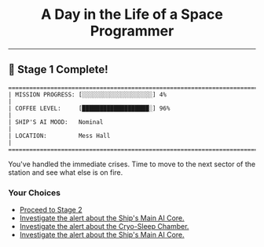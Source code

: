<h1 align="center">A Day in the Life of a Space Programmer</h1>

---

<h2 id="node-50">🎉 Stage 1 Complete!</h2>

```
========================================================================
| MISSION PROGRESS: [░░░░░░░░░░░░░░░░░░░░] 4%                                  |
| COFFEE LEVEL:     [███████████████████░] 96%                                 |
| SHIP'S AI MOOD:   Nominal                                                    |
| LOCATION:         Mess Hall                                                  |
========================================================================
```

You've handled the immediate crises. Time to move to the next sector of the station and see what else is on fire.



### Your Choices

*   [Proceed to Stage 2](../stage-02/README-0051.md)
*   [Investigate the alert about the Ship's Main AI Core.](../stage-02/README-0063.md)
*   [Investigate the alert about the Cryo-Sleep Chamber.](../stage-02/README-0097.md)
*   [Investigate the alert about the Ship's Main AI Core.](../stage-03/README-0121.md)
